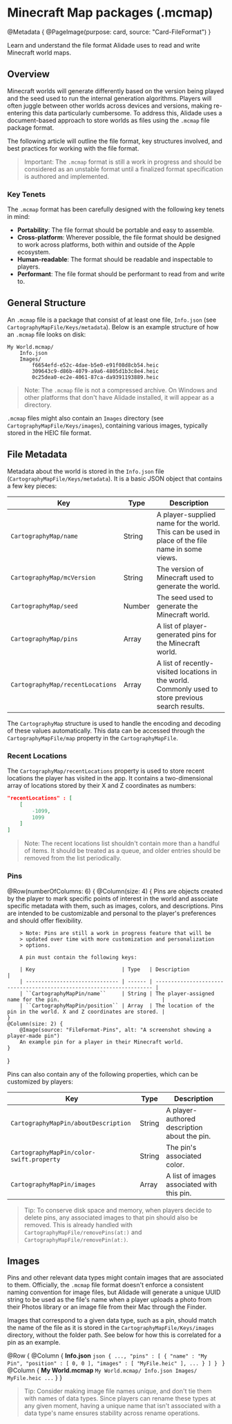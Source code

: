 # Minecraft Map packages (.mcmap)

@Metadata {
    @PageImage(purpose: card, source: "Card-FileFormat")
}

Learn and understand the file format Alidade uses to read and write
Minecraft world maps.

## Overview

Minecraft worlds will generate differently based on the version being
played and the seed used to run the internal generation algorithms.
Players will often juggle between other worlds across devices and
versions, making re-entering this data particularly cumbersome. To address
this, Alidade uses a document-based approach to store worlds as files
using the `.mcmap` file package format.

The following article will outline the file format, key structures
involved, and best practices for working with the file format.

> Important: The `.mcmap` format is still a work in progress and should be
> considered as an unstable format until a finalized format specification
> is authored and implemented.

### Key Tenets

The `.mcmap` format has been carefully designed with the following key 
tenets in mind:

- **Portability**: The file format should be portable and easy to
  assemble.
- **Cross-platform**: Wherever possible, the file format should be
  designed to work across platforms, both within and outside of the Apple
  ecosystem.
- **Human-readable**: The format should be readable and inspectable to
  players.
- **Performant**: The file format should be performant to read from and
  write to.

## General Structure

An `.mcmap` file is a package that consist of at least one file,
`Info.json` (see ``CartographyMapFile/Keys/metadata``). Below is an
example structure of how an `.mcmap` file looks on disk:

```
My World.mcmap/
    Info.json
    Images/
        f6654efd-e52c-4dae-b5e0-e91f08d8cb54.heic
        309643c9-d86b-4079-a9a6-4805d1b3c8e4.heic
        0c25dea0-ec2e-4061-87ca-da9391193889.heic
```

> Note: The `.mcmap` file is not a compressed archive. On Windows and
> other platforms that don't have Alidade installed, it will appear as a
> directory.


`.mcmap` files might also contain an `Images` directory (see
``CartographyMapFile/Keys/images``), containing various images, typically
stored in the HEIC file format.

## File Metadata

Metadata about the world is stored in the `Info.json` file
(``CartographyMapFile/Keys/metadata``). It is a basic JSON object that
contains a few key pieces:

| Key                                | Type   | Description                                                                                          |
| ---------------------------------- | ------ | --------------------------------------------------------------------------------------------------   |
| ``CartographyMap/name``            | String | A player-supplied name for the world. This can be used in place of the file name in some views.      |
| ``CartographyMap/mcVersion``       | String | The version of Minecraft used to generate the world.                                                 |
| ``CartographyMap/seed``            | Number | The seed used to generate the Minecraft world.                                                       |
| ``CartographyMap/pins``            | Array  | A list of player-generated pins for the Minecraft world.                                             |
| ``CartographyMap/recentLocations`` | Array  | A list of recently-visited locations in the world. Commonly used to store previous search results.   |

The ``CartographyMap`` structure is used to handle the encoding and
decoding of these values automatically. This data can be accessed through
the ``CartographyMapFile/map`` property in the ``CartographyMapFile``.

### Recent Locations

The ``CartographyMap/recentLocations`` property is used to store recent
locations the player has visited in the app. It contains a two-dimensional
array of locations stored by their X and Z coordinates as numbers:

```json
"recentLocations" : [
    [
        -1099,
        1099
    ]
]
```

> Note: The recent locations list shouldn't contain more than a handful of
> items. It should be treated as a queue, and older entries should be
> removed from the list periodically.

### Pins

@Row(numberOfColumns: 6) {
    @Column(size: 4) {
        Pins are objects created by the player to mark specific points of
        interest in the world and associate specific metadata with them,
        such as images, colors, and descriptions. Pins are intended to be
        customizable and personal to the player's preferences and should
        offer flexibility.
        
        > Note: Pins are still a work in progress feature that will be
        > updated over time with more customization and personalization
        > options.
        
        A pin must contain the following keys:

        | Key                            | Type   | Description                                                           |
        | ------------------------------ | ------ | --------------------------------------------------------------------- |
        | ``CartographyMapPin/name``     | String | The player-assigned name for the pin.                                 |
        | ``CartographyMapPin/position`` | Array  | The location of the pin in the world. X and Z coordinates are stored. |
    }
    @Column(size: 2) {
        @Image(source: "FileFormat-Pins", alt: "A screenshot showing a player-made pin")
        An example pin for a player in their Minecraft world.
    }
}

Pins can also contain any of the following properties, which can be
customized by players:

| Key                                        | Type   | Description                                  |
| ------------------------------------------ | ------ | -------------------------------------------- |
| ``CartographyMapPin/aboutDescription``     | String | A player-authored description about the pin. |
| ``CartographyMapPin/color-swift.property`` | String | The pin's associated color.                  |
| ``CartographyMapPin/images``               | Array  | A list of images associated with this pin.   |

> Tip: To conserve disk space and memory, when players decide to delete
> pins, any associated images to that pin should also be removed. This is
> already handled with ``CartographyMapFile/removePins(at:)`` and
> ``CartographyMapFile/removePin(at:)``.

## Images

Pins and other relevant data types might contain images that are
associated to them. Officially, the `.mcmap` file format doesn't
enforce a consistent naming convention for image files, but
Alidade will generate a unique UUID string to be used as the
file's name when a player uploads a photo from their Photos
library or an image file from their Mac through the Finder.

Images that correspond to a given data type, such as a pin, should
match the name of the file as it is stored in the 
``CartographyMapFile/Keys/images`` directory, without the folder
path. See below for how this is correlated for a pin as an
example.

@Row {
    @Column {
        **Info.json**
        ```json
        {
            ...,
            "pins" : [
                {
                    "name" : "My Pin",
                    "position" : [
                        0,
                        0
                    ],
                    "images" : [
                        "MyFile.heic"
                    ],
                    ...
                }
            ]
        }
        ```
    }
    @Column {
        **My World.mcmap**
        ```
        My World.mcmap/
            Info.json
            Images/
                MyFile.heic
                ...
        ```
    }
}

> Tip: Consider making image file names unique, and don't tie them
> with names of data types. Since players can rename these types
> at any given moment, having a unique name that isn't associated
> with a data type's name ensures stability across rename
> operations.
